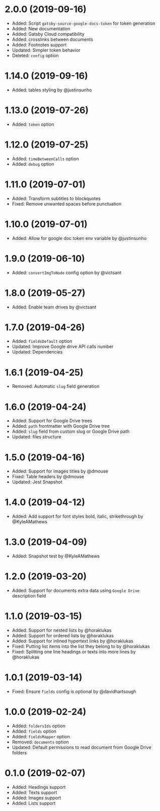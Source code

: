 # 2.0.0 (2019-09-16)

-   Added: Script `gatsby-source-google-docs-token` for token generation
-   Added: New documentation
-   Added: Gatsby Cloud compatibility
-   Added: crosslinks between documents
-   Added: Footnotes support
-   Updated: Simpler token behavior
-   Deleted: `config` option

# 1.14.0 (2019-09-16)

-   Added: tables styling by @justinsunho

# 1.13.0 (2019-07-26)

-   Added: `token` option

# 1.12.0 (2019-07-25)

-   Added: `timeBetweenCalls` option
-   Added: `debug` option

# 1.11.0 (2019-07-01)

-   Added: Transform subtitles to blockquotes
-   Fixed: Remove unwanted spaces before punctuation

# 1.10.0 (2019-07-01)

-   Added: Allow for google doc token env variable by @justinsunho

# 1.9.0 (2019-06-10)

-   Added: `convertImgToNode` config option by @victsant

# 1.8.0 (2019-05-27)

-   Added: Enable team drives by @victsant

# 1.7.0 (2019-04-26)

-   Added: `fieldsDefault` option
-   Updated: Improve Google drive API calls number
-   Updated: Dependencies

# 1.6.1 (2019-04-25)

-   Removed: Automatic `slug` field generation

# 1.6.0 (2019-04-24)

-   Added: Support for Google Drive trees
-   Added: `path` frontmatter with Google Drive tree
-   Added: `slug` field from custom slug or Google Drive path
-   Updated: files structure

# 1.5.0 (2019-04-16)

-   Added: Support for images titles by @dmouse
-   Fixed: Table headers by @dmouse
-   Updated: Jest Snapshot

# 1.4.0 (2019-04-12)

-   Added: Add support for font styles bold, italic, strikethrough by @KyleAMathews

# 1.3.0 (2019-04-09)

-   Added: Snapshot test by @KyleAMathews

# 1.2.0 (2019-03-20)

-   Added: Support for documents extra data using `Google Drive` description field

# 1.1.0 (2019-03-15)

-   Added: Support for nested lists by @horaklukas
-   Added: Support for ordered lists by @horaklukas
-   Added: Support for inlined hypertext links by @horaklukas
-   Fixed: Putting list items into the list they belong to by @horaklukas
-   Fixed: Splitting one line headings or texts into more lines by @horaklukas

# 1.0.1 (2019-03-14)

-   Fixed: Ensure `fields` config is optional by @davidhartsough

# 1.0.0 (2019-02-24)

-   Added: `foldersIds` option
-   Added: `fields` option
-   Added: `fieldsMapper` option
-   Removed: `documents` option
-   Updated: Default permissions to read document from Google Drive folders

# 0.1.0 (2019-02-07)

-   Added: Headings support
-   Added: Texts support
-   Added: Images support
-   Added: Lists support
